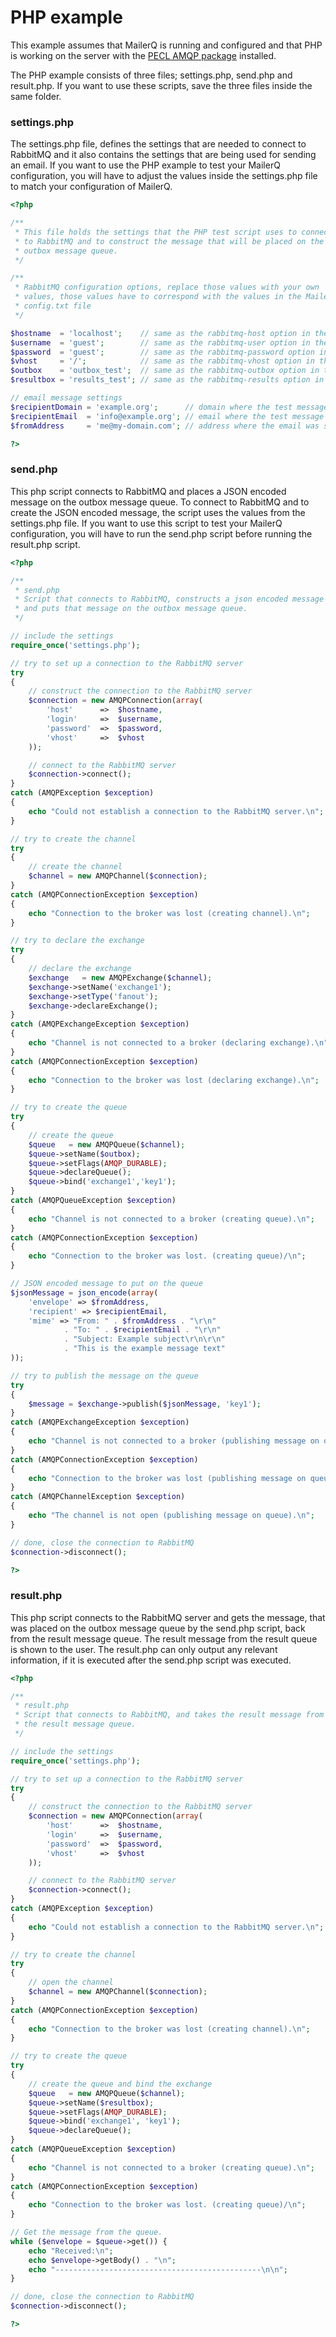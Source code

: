 # PHP example

This example assumes that MailerQ is running and configured and that PHP 
is working on the server with the [PECL AMQP package](http://pecl.php.net/package/amqp) 
installed.

The PHP example consists of three files; settings.php, send.php and result.php. 
If you want to use these scripts, save the three files inside the same folder.

### settings.php

The settings.php file, defines the settings that are needed to connect to 
RabbitMQ and it also contains the settings that are being used for sending 
an email. If you want to use the PHP example to test your MailerQ configuration, 
you will have to adjust the values inside the settings.php file to match your 
configuration of MailerQ.

```php
<?php

/**
 * This file holds the settings that the PHP test script uses to connect
 * to RabbitMQ and to construct the message that will be placed on the
 * outbox message queue. 
 */

/**
 * RabbitMQ configuration options, replace those values with your own
 * values, those values have to correspond with the values in the MailerQ
 * config.txt file  
 */

$hostname  = 'localhost';    // same as the rabbitmq-host option in the config file
$username  = 'guest';        // same as the rabbitmq-user option in the config file
$password  = 'guest';        // same as the rabbitmq-password option in the config file
$vhost     = '/';            // same as the rabbitmq-vhost option in the config file
$outbox    = 'outbox_test';  // same as the rabbitmq-outbox option in the config file
$resultbox = 'results_test'; // same as the rabbitmq-results option in the config file

// email message settings
$recipientDomain = 'example.org';      // domain where the test message should be delivered
$recipientEmail  = 'info@example.org'; // email where the test message should be delivered
$fromAddress     = 'me@my-domain.com'; // address where the email was sent from

?>

```

### send.php

This php script connects to RabbitMQ and places a JSON encoded message on 
the outbox message queue. To connect to RabbitMQ and to create the JSON encoded 
message, the script uses the values from the settings.php file. If you want 
to use this script to test your MailerQ configuration, you will have to run 
the send.php script before running the result.php script.

```php
<?php

/**
 * send.php
 * Script that connects to RabbitMQ, constructs a json encoded message
 * and puts that message on the outbox message queue.  
 */

// include the settings
require_once('settings.php');

// try to set up a connection to the RabbitMQ server
try
{
    // construct the connection to the RabbitMQ server
    $connection = new AMQPConnection(array(
        'host'      =>  $hostname,
        'login'     =>  $username,
        'password'  =>  $password,
        'vhost'     =>  $vhost
    ));

    // connect to the RabbitMQ server
    $connection->connect();
}
catch (AMQPException $exception)
{
    echo "Could not establish a connection to the RabbitMQ server.\n";
}

// try to create the channel
try
{
    // create the channel
    $channel = new AMQPChannel($connection);
}
catch (AMQPConnectionException $exception)
{
    echo "Connection to the broker was lost (creating channel).\n";
}

// try to declare the exchange
try
{
    // declare the exchange
    $exchange   = new AMQPExchange($channel);
    $exchange->setName('exchange1');
    $exchange->setType('fanout');
    $exchange->declareExchange();
}
catch (AMQPExchangeException $exception)
{
    echo "Channel is not connected to a broker (declaring exchange).\n";
}
catch (AMQPConnectionException $exception)
{
    echo "Connection to the broker was lost (declaring exchange).\n";
}

// try to create the queue
try
{
    // create the queue
    $queue   = new AMQPQueue($channel);
    $queue->setName($outbox);
    $queue->setFlags(AMQP_DURABLE);
    $queue->declareQueue();
    $queue->bind('exchange1','key1');
}
catch (AMQPQueueException $exception)
{
    echo "Channel is not connected to a broker (creating queue).\n";
}
catch (AMQPConnectionException $exception)
{
    echo "Connection to the broker was lost. (creating queue)/\n";
}

// JSON encoded message to put on the queue
$jsonMessage = json_encode(array(
    'envelope' => $fromAddress,
    'recipient' => $recipientEmail,
    'mime' => "From: " . $fromAddress . "\r\n"
            . "To: " . $recipientEmail . "\r\n"
            . "Subject: Example subject\r\n\r\n"
            . "This is the example message text"
));

// try to publish the message on the queue
try
{
    $message = $exchange->publish($jsonMessage, 'key1');
}
catch (AMQPExchangeException $exception)
{
    echo "Channel is not connected to a broker (publishing message on queue).\n";
}
catch (AMQPConnectionException $exception)
{
    echo "Connection to the broker was lost (publishing message on queue).\n";
}
catch (AMQPChannelException $exception)
{
    echo "The channel is not open (publishing message on queue).\n";
}

// done, close the connection to RabbitMQ
$connection->disconnect();

?>

```

### result.php

This php script connects to the RabbitMQ server and gets the message, that was 
placed on the outbox message queue by the send.php script, back from the result 
message queue. The result message from the result queue is shown to the user. 
The result.php can only output any relevant information, if it is executed after 
the send.php script was executed.

```php
<?php

/**
 * result.php
 * Script that connects to RabbitMQ, and takes the result message from
 * the result message queue.  
 */

// include the settings
require_once('settings.php');

// try to set up a connection to the RabbitMQ server
try
{
    // construct the connection to the RabbitMQ server
    $connection = new AMQPConnection(array(
        'host'      =>  $hostname,
        'login'     =>  $username,
        'password'  =>  $password,
        'vhost'     =>  $vhost
    ));

    // connect to the RabbitMQ server
    $connection->connect();
}
catch (AMQPException $exception)
{
    echo "Could not establish a connection to the RabbitMQ server.\n";
}

// try to create the channel
try
{
    // open the channel
    $channel = new AMQPChannel($connection);
}
catch (AMQPConnectionException $exception)
{
    echo "Connection to the broker was lost (creating channel).\n";
}

// try to create the queue
try
{
    // create the queue and bind the exchange
    $queue   = new AMQPQueue($channel);
    $queue->setName($resultbox);
    $queue->setFlags(AMQP_DURABLE);
    $queue->bind('exchange1', 'key1');
    $queue->declareQueue();
}
catch (AMQPQueueException $exception)
{
    echo "Channel is not connected to a broker (creating queue).\n";
}
catch (AMQPConnectionException $exception)
{
    echo "Connection to the broker was lost. (creating queue)/\n";
}

// Get the message from the queue. 
while ($envelope = $queue->get()) {
    echo "Received:\n";
    echo $envelope->getBody() . "\n";
    echo "----------------------------------------------\n\n";
}

// done, close the connection to RabbitMQ
$connection->disconnect();

?>    

```
